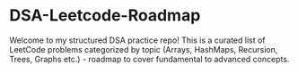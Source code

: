 # DSA-Leetcode-Roadmap
Welcome to my structured DSA practice repo! This is a curated list of LeetCode problems categorized by topic (Arrays, HashMaps, Recursion, Trees, Graphs etc.) -  roadmap to cover fundamental to advanced concepts.
